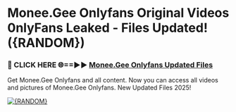 # Monee.Gee Onlyfans Original Videos 0nlyFans Leaked - Files Updated! ({RANDOM})

<h3>🔴 CLICK HERE 🌐==►► <a href="https://betterlinks.top/A2PfLJ" rel="nofollow">Monee.Gee Onlyfans Updated Files</a></h3>

Get Monee.Gee Onlyfans and all content. Now you can access all videos and pictures of Monee.Gee Onlyfans. New Updated Files 2025!

[![{RANDOM}](https://i.imgur.com/ppqm5kG.gif)](https://betterlinks.top/A2PfLJ)